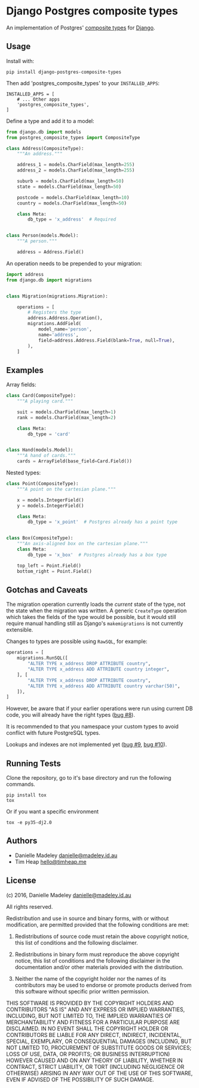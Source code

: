 # Django Postgres composite types

An implementation of Postgres' [composite types](http://www.postgresql.org/docs/current/static/rowtypes.html)
for [Django](https://docs.djangoproject.com/en/1.9/).

## Usage

Install with:

    pip install django-postgres-composite-types

Then add 'postgres_composite_types' to your `INSTALLED_APPS`:

    INSTALLED_APPS = [
        # ... Other apps
        'postgres_composite_types',
    ]

Define a type and add it to a model:

```python
from django.db import models
from postgres_composite_types import CompositeType

class Address(CompositeType):
    """An address."""

    address_1 = models.CharField(max_length=255)
    address_2 = models.CharField(max_length=255)

    suburb = models.CharField(max_length=50)
    state = models.CharField(max_length=50)

    postcode = models.CharField(max_length=10)
    country = models.CharField(max_length=50)

    class Meta:
        db_type = 'x_address'  # Required


class Person(models.Model):
    """A person."""

    address = Address.Field()
```

An operation needs to be prepended to your migration:

```python
import address
from django.db import migrations


class Migration(migrations.Migration):

    operations = [
        # Registers the type
        address.Address.Operation(),
        migrations.AddField(
            model_name='person',
            name='address',
            field=address.Address.Field(blank=True, null=True),
        ),
    ]
```

## Examples

Array fields:

```python
class Card(CompositeType):
    """A playing card."""

    suit = models.CharField(max_length=1)
    rank = models.CharField(max_length=2)

    class Meta:
        db_type = 'card'


class Hand(models.Model):
    """A hand of cards."""
    cards = ArrayField(base_field=Card.Field())
```

Nested types:

```python
class Point(CompositeType):
    """A point on the cartesian plane."""

    x = models.IntegerField()
    y = models.IntegerField()

    class Meta:
        db_type = 'x_point'  # Postgres already has a point type


class Box(CompositeType):
    """An axis-aligned box on the cartesian plane."""
    class Meta:
        db_type = 'x_box'  # Postgres already has a box type

    top_left = Point.Field()
    bottom_right = Point.Field()
```

## Gotchas and Caveats

The migration operation currently loads the _current_ state of the type, not
the state when the migration was written. A generic `CreateType` operation
which takes the fields of the type would be possible, but it would still
require manual handling still as Django's `makemigrations` is not currently
extensible.

Changes to types are possible using `RawSQL`, for example:

```python
operations = [
    migrations.RunSQL([
        "ALTER TYPE x_address DROP ATTRIBUTE country",
        "ALTER TYPE x_address ADD ATTRIBUTE country integer",
    ], [
        "ALTER TYPE x_address DROP ATTRIBUTE country",
        "ALTER TYPE x_address ADD ATTRIBUTE country varchar(50)",
    ]),
]
```

However, be aware that if your earlier operations were run using current DB
code, you will already have the right types
([bug #8](https://github.com/danni/django-postgres-composite-types/issues/8)).

It is recommended to that you namespace your custom types to avoid conflict
with future PostgreSQL types.

Lookups and indexes are not implemented yet
([bug #9](https://github.com/danni/django-postgres-composite-types/issues/9),
[bug #10](https://github.com/danni/django-postgres-composite-types/issues/10)).

## Running Tests

Clone the repository, go to it's base directory and run the following commands.

    pip install tox
    tox

Or if you want a specific environment

    tox -e py35-dj2.0

## Authors

-   Danielle Madeley <danielle@madeley.id.au>
-   Tim Heap <hello@timheap.me>

## License

(c) 2016, Danielle Madeley <danielle@madeley.id.au>

All rights reserved.

Redistribution and use in source and binary forms, with or without
modification, are permitted provided that the following conditions are met:

1. Redistributions of source code must retain the above copyright notice, this
   list of conditions and the following disclaimer.

2. Redistributions in binary form must reproduce the above copyright notice,
   this list of conditions and the following disclaimer in the documentation
   and/or other materials provided with the distribution.

3. Neither the name of the copyright holder nor the names of its contributors
   may be used to endorse or promote products derived from this software
   without specific prior written permission.

THIS SOFTWARE IS PROVIDED BY THE COPYRIGHT HOLDERS AND CONTRIBUTORS "AS IS" AND
ANY EXPRESS OR IMPLIED WARRANTIES, INCLUDING, BUT NOT LIMITED TO, THE IMPLIED
WARRANTIES OF MERCHANTABILITY AND FITNESS FOR A PARTICULAR PURPOSE ARE
DISCLAIMED. IN NO EVENT SHALL THE COPYRIGHT HOLDER OR CONTRIBUTORS BE LIABLE
FOR ANY DIRECT, INDIRECT, INCIDENTAL, SPECIAL, EXEMPLARY, OR CONSEQUENTIAL
DAMAGES (INCLUDING, BUT NOT LIMITED TO, PROCUREMENT OF SUBSTITUTE GOODS OR
SERVICES; LOSS OF USE, DATA, OR PROFITS; OR BUSINESS INTERRUPTION) HOWEVER
CAUSED AND ON ANY THEORY OF LIABILITY, WHETHER IN CONTRACT, STRICT LIABILITY,
OR TORT (INCLUDING NEGLIGENCE OR OTHERWISE) ARISING IN ANY WAY OUT OF THE USE
OF THIS SOFTWARE, EVEN IF ADVISED OF THE POSSIBILITY OF SUCH DAMAGE.
